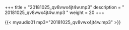 +++
title = "20181025_qv8vwx4jt4w.mp3"
description = " 20181025_qv8vwx4jt4w.mp3 "
weight = 20
+++

{{< myaudio01 mp3="20181025_qv8vwx4jt4w.mp3" >}}

